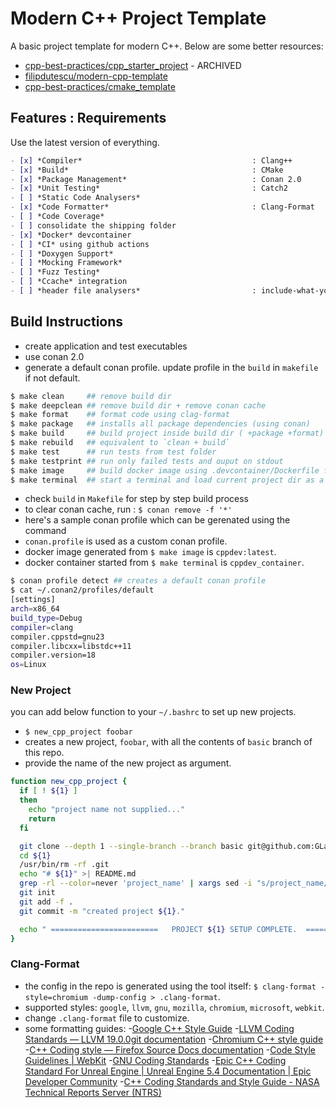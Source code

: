 # Modern C++ Project Template

A basic project template for modern C++. Below are some better resources:

- [cpp-best-practices/cpp_starter_project](https://github.com/cpp-best-practices/cpp_starter_project) - ARCHIVED
- [filipdutescu/modern-cpp-template](https://github.com/filipdutescu/modern-cpp-template)
- [cpp-best-practices/cmake_template](https://github.com/cpp-best-practices/cmake_template)

## Features : Requirements

Use the latest version of everything.

```markdown
- [x] *Compiler*                                      : Clang++
- [x] *Build*                                         : CMake
- [x] *Package Management*                            : Conan 2.0
- [x] *Unit Testing*                                  : Catch2
- [ ] *Static Code Analysers*
- [x] *Code Formatter*                                : Clang-Format
- [ ] *Code Coverage*
- [ ] consolidate the shipping folder
- [x] *Docker* devcontainer
- [ ] *CI* using github actions
- [ ] *Doxygen Support*
- [ ] *Mocking Framework*
- [ ] *Fuzz Testing*
- [ ] *Ccache* integration
- [ ] *header file analysers*                         : include-what-you-use
```


## Build Instructions

- create application and test executables
- use conan 2.0
- generate a default conan profile. update profile in the `build` in `makefile` if not default.

```bash
$ make clean     ## remove build dir
$ make deepclean ## remove build dir + remove conan cache
$ make format    ## format code using clag-format
$ make package   ## installs all package dependencies (using conan)
$ make build     ## build project inside build dir ( +package +format)
$ make rebuild   ## equivalent to `clean + build`
$ make test      ## run tests from test folder
$ make testprint ## run only failed tests and ouput on stdout
$ make image     ## build docker image using .devcontainer/Dockerfile for dev
$ make terminal  ## start a terminal and load current project dir as a volume
```

- check `build` in `Makefile`  for step by step build process
- to clear conan cache, run : `$ conan remove -f '*'`
- here's a sample conan profile which can be gerenated using the command
- `conan.profile` is used as a custom conan profile.
- docker image generated from `$ make image` is `cppdev:latest`.
- docker container started from `$ make terminal` is `cppdev_container`.

``` bash
$ conan profile detect ## creates a default conan profile
$ cat ~/.conan2/profiles/default
[settings]
arch=x86_64
build_type=Debug
compiler=clang
compiler.cppstd=gnu23
compiler.libcxx=libstdc++11
compiler.version=18
os=Linux
```


### New Project

you can add below function to your `~/.bashrc` to set up new projects.

- `$ new_cpp_project foobar`
- creates a new project, `foobar`, with all the contents of `basic` branch of this repo.
- provide the name of the new project as argument.

```bash
function new_cpp_project {
  if [ ! ${1} ]
  then
    echo "project name not supplied..."
    return
  fi

  git clone --depth 1 --single-branch --branch basic git@github.com:GLaDOS-418/cpp-project-template.git ${1}
  cd ${1}
  /usr/bin/rm -rf .git
  echo "# ${1}" >| README.md
  grep -rl --color=never 'project_name' | xargs sed -i "s/project_name/${1}/g"
  git init
  git add -f .
  git commit -m "created project ${1}."

  echo " ========================   PROJECT ${1} SETUP COMPLETE.  ======================== "
}
```

### Clang-Format

- the config in the repo is generated using the tool itself: `$ clang-format -style=chromium -dump-config > .clang-format`.
- supported styles: `google`, `llvm`, `gnu`, `mozilla`, `chromium`, `microsoft`, `webkit`.
- change `.clang-format` file to customize.
- some formatting guides:
    -[Google C++ Style Guide]( https://google.github.io/styleguide/cppguide.html ) 
    -[LLVM Coding Standards &#8212; LLVM 19.0.0git documentation]( https://chromium.googlesource.com/chromium/src/+/HEAD/styleguide/c++/c++.md ) 
    -[Chromium C++ style guide]( https://chromium.googlesource.com/chromium/src/+/HEAD/styleguide/c++/c++.md ) 
    -[C++ Coding style &mdash; Firefox Source Docs documentation]( https://firefox-source-docs.mozilla.org/code-quality/coding-style/coding_style_cpp.html ) 
    -[Code Style Guidelines | WebKit]( https://webkit.org/code-style-guidelines/ ) 
    -[GNU Coding Standards]( https://www.gnu.org/prep/standards/standards.html ) 
    -[Epic C++ Coding Standard For Unreal Engine | Unreal Engine 5.4 Documentation | Epic Developer Community]( https://dev.epicgames.com/documentation/en-us/unreal-engine/epic-cplusplus-coding-standard-for-unreal-engine ) 
    -[C++ Coding Standards and Style Guide - NASA Technical Reports Server (NTRS)]( https://ntrs.nasa.gov/citations/20080039927 ) 


